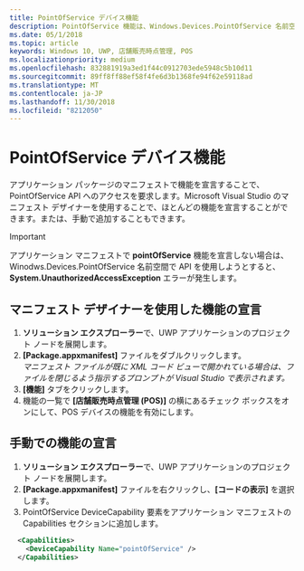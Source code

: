 ```yaml
---
title: PointOfService デバイス機能
description: PointOfService 機能は、Windows.Devices.PointOfService 名前空間の使用に必要です。
ms.date: 05/1/2018
ms.topic: article
keywords: Windows 10, UWP, 店舗販売時点管理, POS
ms.localizationpriority: medium
ms.openlocfilehash: 832881919a3ed1f44c0912703ede5948c5b10d11
ms.sourcegitcommit: 89ff8ff88ef58f4fe6d3b1368fe94f62e59118ad
ms.translationtype: MT
ms.contentlocale: ja-JP
ms.lasthandoff: 11/30/2018
ms.locfileid: "8212050"
---
```

# <a name="pointofservice-device-capability"></a>PointOfService デバイス機能
アプリケーション パッケージのマニフェストで機能を宣言することで、PointOfService API へのアクセスを要求します。Microsoft Visual Studio のマニフェスト デザイナーを使用することで、ほとんどの機能を宣言することができます。または、手動で追加することもできます。  

> [!Important]
> アプリケーション マニフェストで **pointOfService** 機能を宣言しない場合は、Winodws.Devices.PointOfService 名前空間で API を使用しようとすると、**System.UnauthorizedAccessException** エラーが発生します。 

## <a name="declare-capability-using-manifest-designer"></a>マニフェスト デザイナーを使用した機能の宣言

1. **ソリューション エクスプローラー**で、UWP アプリケーションのプロジェクト ノードを展開します。
2. **[Package.appxmanifest]** ファイルをダブルクリックします。  
*マニフェスト ファイルが既に XML コード ビューで開かれている場合は、ファイルを閉じるよう指示するプロンプトが Visual Studio で表示されます。*
3. **[機能]** タブをクリックします。
4. 機能の一覧で **[店舗販売時点管理 (POS)]** の横にあるチェック ボックスをオンにして、POS デバイスの機能を有効にします。


## <a name="declare-capability-manually"></a>手動での機能の宣言

1. **ソリューション エクスプローラー**で、UWP アプリケーションのプロジェクト ノードを展開します。
2. **[Package.appxmanifest]** ファイルを右クリックし、**[コードの表示]** を選択します。
3. PointOfService DeviceCapability 要素をアプリケーション マニフェストの Capabilities セクションに追加します。  

```xml
  <Capabilities>
    <DeviceCapability Name="pointOfService" />
  </Capabilities>
   ```
